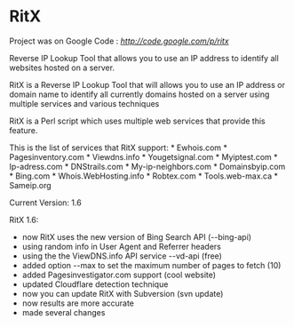 # RitX

Project was on Google Code : *http://code.google.com/p/ritx*


Reverse IP Lookup Tool that allows you to use an IP address to identify all websites hosted on a server.

RitX is a Reverse IP Lookup Tool that will allows you to use an IP address or domain name to identify all currently domains hosted on a server using multiple services and various techniques

RitX is a Perl script which uses multiple web services that provide this feature.

This is the list of services that RitX support: * Ewhois.com * Pagesinventory.com * Viewdns.info * Yougetsignal.com * Myiptest.com * Ip-adress.com * DNStrails.com * My-ip-neighbors.com * Domainsbyip.com * Bing.com * Whois.WebHosting.info * Robtex.com * Tools.web-max.ca * Sameip.org

Current Version: 1.6

RitX 1.6:
  * now RitX uses the new version of Bing Search API (--bing-api)
  * using random info in User Agent and Referrer headers
  * using the the ViewDNS.info API service --vd-api (free)
  * added option --max to set the maximum number of pages to fetch (10)
  * added Pagesinvestigator.com support (cool website)
  * updated Cloudflare detection technique
  * now you can update RitX with Subversion (svn update)
  * now results are more accurate
  * made several changes
